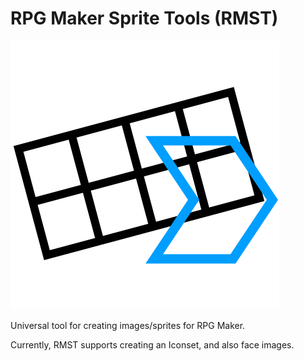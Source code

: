 # RPG Maker Sprite Tools (RMST)

![Logo](logo.png)

Universal tool for creating images/sprites for RPG Maker.

Currently, RMST supports creating an Iconset, and also face images. 

